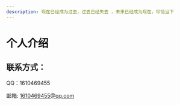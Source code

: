 ```yaml
---
description: 现在已经成为过去，过去已经失去 ，未来已经成为现在，珍惜当下
---
```


# 个人介绍

## 联系方式：

QQ：1610469455

邮箱: 1610469455@qq.com



